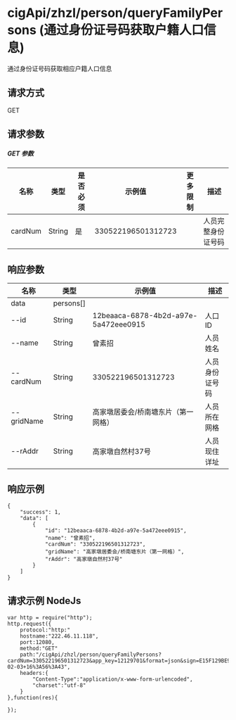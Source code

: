 # cigApi/zhzl/person/queryFamilyPersons (通过身份证号码获取户籍人口信息)

通过身份证号码获取相应户籍人口信息

## 请求方式

GET

## 请求参数

##### GET 参数

名称|类型|是否必须|示例值|更多限制|描述
--|--|--|--|--|--
cardNum|String|是|330522196501312723||人员完整身份证号码

## 响应参数

名称|类型|示例值|描述
--|--|--|--
data|persons[]||
--id|String|12beaaca-6878-4b2d-a97e-5a472eee0915|人口ID
--name|String|曾素招|人员姓名
--cardNum|String|330522196501312723|人员身份证号码
--gridName|String|高家墩居委会/桥南塘东片（第一网格）|人员所在网格
--rAddr|String|高家墩自然村37号|人员现住详址
## 响应示例
```
{
    "success": 1, 
    "data": [
        {
            "id": "12beaaca-6878-4b2d-a97e-5a472eee0915", 
            "name": "曾素招", 
            "cardNum": "330522196501312723", 
            "gridName": "高家墩居委会/桥南塘东片（第一网格）", 
            "rAddr": "高家墩自然村37号"
        }
    ]
}
```

## 请求示例 NodeJs
```
var http = require("http");
http.request({
    protocol:"http:"
    hostname:"222.46.11.118",
    port:12080,
    method:"GET"
    path:"/cigApi/zhzl/person/queryFamilyPersons?cardNum=330522196501312723&app_key=12129701&format=json&sign=E15F129BE9B67FB2346A0C1D54D0D589&sign_method=hmac&timestamp=2017-02-03+16%3A56%3A43",
    headers:{
        "Content-Type":"application/x-www-form-urlencoded",
        "charset":"utf-8"
    }
},function(res){

});
```